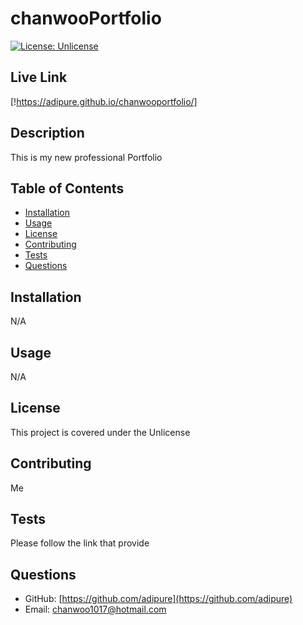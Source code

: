 # chanwooPortfolio 

[![License: Unlicense](https://img.shields.io/badge/license-Unlicense-blue.svg)](http://unlicense.org/)
## Live Link
[!https://adipure.github.io/chanwooportfolio/]
## Description
This is my new professional Portfolio

## Table of Contents
- [Installation](#Installation)
- [Usage](#Usage)
- [License](#License)
- [Contributing](#Contributing)
- [Tests](#Test-Instructions)
- [Questions](#Questions)

## Installation
N/A

## Usage
N/A

## License
This project is covered under the Unlicense

## Contributing
Me

## Tests
Please follow the link that provide 

## Questions
- GitHub: [https://github.com/adipure](https://github.com/adipure)
- Email: [chanwoo1017@hotmail.com](chanwoo1017@hotmail.com)

